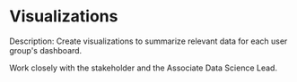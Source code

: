 # Visualizations

Description: Create visualizations to summarize relevant data for each user group's dashboard.

Work closely with the stakeholder and the Associate Data Science Lead.
